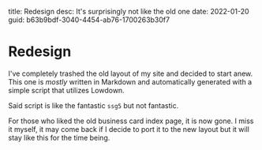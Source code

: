 title: Redesign
desc: It's surprisingly not like the old one
date: 2022-01-20
guid: b63b9bdf-3040-4454-ab76-1700263b30f7

# Redesign
I've completely trashed the old layout of my site and decided to start anew.
This one is *mostly* written in Markdown and automatically generated with a
simple script that utilizes Lowdown.

Said script is like the fantastic `ssg5` but not fantastic.

For those who liked the old business card index page, it is now gone.
I miss it myself, it may come back if I decide to port it to the new layout but
it will stay like this for the time being.
